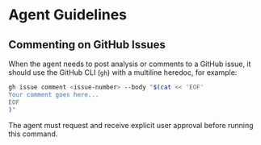 # Agent Guidelines

## Commenting on GitHub Issues

When the agent needs to post analysis or comments to a GitHub issue, it should use the GitHub CLI (`gh`) with a multiline heredoc, for example:

```bash
gh issue comment <issue-number> --body "$(cat << 'EOF'
Your comment goes here...
EOF
)"
```

The agent must request and receive explicit user approval before running this command.

